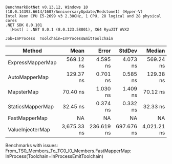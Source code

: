 ```

BenchmarkDotNet v0.13.12, Windows 10 (10.0.14393.6614/1607/AnniversaryUpdate/Redstone1) (Hyper-V)
Intel Xeon CPU E5-2699 v3 2.30GHz, 1 CPU, 28 logical and 28 physical cores
.NET SDK 8.0.101
  [Host] : .NET 8.0.1 (8.0.123.58001), X64 RyuJIT AVX2

Job=InProcess  Toolchain=InProcessEmitToolchain  

```
| Method           | Mean        | Error      | StdDev     | Median      |
|----------------- |------------:|-----------:|-----------:|------------:|
| ExpressMapperMap |   569.12 ns |   4.595 ns |   4.073 ns |   569.24 ns |
| AutoMapperMap    |   129.37 ns |   0.701 ns |   0.585 ns |   129.38 ns |
| MapsterMap       |    70.40 ns |   1.030 ns |   1.409 ns |    70.12 ns |
| StaticsMapperMap |    32.45 ns |   0.374 ns |   0.332 ns |    32.33 ns |
| FastMapperMap    |          NA |         NA |         NA |          NA |
| ValueInjecterMap | 3,675.33 ns | 236.619 ns | 697.676 ns | 4,021.21 ns |

Benchmarks with issues:
  From_TS0_Members_To_TC0_I0_Members.FastMapperMap: InProcess(Toolchain=InProcessEmitToolchain)
